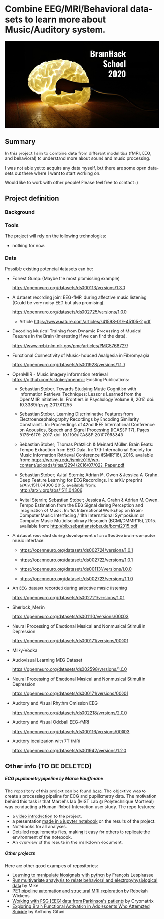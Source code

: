 # Combine EEG/MRI/Behavioral data-sets to learn more about Music/Auditory system.

![BrainHack School](bhs2020.png)

## Summary

In this project I aim to combine data from different modalities (fMRI, EEG, and behavioral) to understand more about sound and music processing.

I was not able yet to acquire any data myself, but there are some open data-sets out there where I want to start working on.

Would like to work with other people! Please feel free to contact :)

<!-- Each project repository should have a markdown file explaining the background and objectives of the project, as well as a summary of the results, and links to the different deliverables of the project. Project reports are incorporated in the BrainHack School (BHS) [website](https://school.brainhackmtl.org/project). Note that the project summary also involves a number of key words. Those are listed on top of the [GitHub repository](https://github.com/brainhack-school2020/project_template), click `manage topics`. -->

## Project definition

### Background

### Tools

The project will rely on the following technologies:

* nothing for now.

### Data

Possible existing potencial datasets can be:

* Forrest Gump: (Maybe the most promissing example)

  https://openneuro.org/datasets/ds000113/versions/1.3.0

* A dataset recording joint EEG-fMRI during affective music listening (Could be very noisy EEG but also promising).

  https://openneuro.org/datasets/ds002725/versions/1.0.0 

  * Article https://www.nature.com/articles/s41598-019-45105-2.pdf  

* Decoding Musical Training from Dynamic Processing of Musical Features in the Brain (Interesting if we can find the data).

  https://www.ncbi.nlm.nih.gov/pmc/articles/PMC5768727/

* Functional Connectivity of Music-Induced Analgesia in Fibromyalgia 

  https://openneuro.org/datasets/ds001928/versions/1.1.0

* OpenMIIR - Music imagery information retrieval
  https://github.com/sstober/openmiir
  Existing Publications:
  * Sebastian Stober. Towards Studying Music Cognition with Information Retrieval Techniques: Lessons Learned from the OpenMIIR Initiative. In: Frontiers in Psychology Volume 8, 2017.
  doi: 10.3389/fpsyg.2017.01255

  * Sebastian Stober. Learning Discriminative Features from Electroencephalography Recordings by Encoding Similarity Constraints. In: Proceedings of 42nd IEEE International Conference on Acoustics, Speech and Signal Processing (ICASSP’17), Pages 6175-6179, 2017.
  doi: 10.1109/ICASSP.2017.7953343

  * Sebastian Stober; Thomas Prätzlich & Meinard Müller. Brain Beats: Tempo Extraction from EEG Data. In: 17th International Society for Music Information Retrieval Conference (ISMIR’16), 2016.
  available from: https://wp.nyu.edu/ismir2016/wp-content/uploads/sites/2294/2016/07/022_Paper.pdf

  * Sebastian Stober; Avital Sternin; Adrian M. Owen & Jessica A. Grahn. Deep Feature Learning for EEG Recordings. In: arXiv preprint arXiv:1511.04306 2015.
  available from: http://arxiv.org/abs/1511.04306

  * Avital Sternin; Sebastian Stober; Jessica A. Grahn & Adrian M. Owen. Tempo Estimation from the EEG Signal during Perception and Imagination of Music. In: 1st International Workshop on Brain-Computer Music Interfacing / 11th International Symposium on Computer Music Multidisciplinary Research (BCMI/CMMR’15), 2015.
  available from: http://bib.sebastianstober.de/bcmi2015.pdf

* A dataset recorded during development of an affective brain-computer music interface:

  * https://openneuro.org/datasets/ds002724/versions/1.0.1

  * https://openneuro.org/datasets/ds002722/versions/1.0.1

  * https://openneuro.org/datasets/ds001131/versions/1.0.0

  * https://openneuro.org/datasets/ds002723/versions/1.1.0
* An EEG dataset recorded during affective music listening

  https://openneuro.org/datasets/ds002721/versions/1.0.1

* Sherlock_Merlin 

  https://openneuro.org/datasets/ds001110/versions/00003

* Neural Processing of Emotional Musical and Nonmusical Stimuli in Depression

  https://openneuro.org/datasets/ds000171/versions/00001

* Milky-Vodka

* Audiovisual Learning MEG Dataset 

  https://openneuro.org/datasets/ds002598/versions/1.0.0

* Neural Processing of Emotional Musical and Nonmusical Stimuli in Depression 

  https://openneuro.org/datasets/ds000171/versions/00001

* Auditory and Visual Rhythm Omission EEG

  https://openneuro.org/datasets/ds002218/versions/2.0.0

* Auditory and Visual Oddball EEG-fMRI

  https://openneuro.org/datasets/ds000116/versions/00003

* Auditory localization with 7T fMRI

  https://openneuro.org/datasets/ds001942/versions/1.2.0


<!-- ### Deliverables

At the end of this project, we will have:
 - The current markdown document, completed and revised.
 - A gallery of the student projects at Brainhack 2020.
 - Instructions on the website about how to submit a pull request to the [BrainHack School website](https://github.com/BrainhackMTL/school) in order to add the project description to the website. 

## Results

### Progress overview

The project was swiftly initiated by P Bellec, based on the existing template created in 2019 by Tristan Glatard and improved by different students. It was really not that hard. Community feedback is expected to lead to rapid further improvements of this first version. 

### Tools I learned during this project

 * **Meta-project** P Bellec learned how to do a meta project for the first time, which is developping a framework while using it at the same time. It felt really weird, but somehow quite fun as well. 
 * **Github workflow-** The successful use of this template approach will demonstrate that it is possible to incorporate dozens of students presentation on a website collaboratively over a few weeks. 
 * **Project content** Through the project reports generated using the template, it is possible to learn about what exactly the brainhack school students are working on. 
 
### Results

#### Deliverable 1: report template

You are currently reading the report template! I will let you judge whether it is useful or not. If you think there is something that could be improved, please do not hesitate to open an issue [here](https://github.com/brainhack-school2020/project_template/issues) and let us know. 

#### Deliverable 2: project gallery

There is not yet a project gallery, as BHS 2020 is the first edition that will incorporate it on the website. You can still check out the [2019 BHS github organization](https://github.com/mtl-brainhack-school-2019)

#### Deliverable 3: Instructions
 
 To be made available soon. 
 
 
## Conclusion and acknowledgement

The BHS team hope you will find this template helpful in documenting your project. Developping this template was a group effort, and benefitted from the feedback and ideas of all BHS students over the years. -->

## Other info (TO BE DELETED)
##### ECG pupilometry pipeline by Marce Kauffmann 

The repository of this project can be found [here](https://github.com/mtl-brainhack-school-2019/ecg_pupillometry_pipeline_kaufmann). The objective was to create a processing pipeline for ECG and pupillometry data. The motivation behind this task is that Marcel's lab (MIST Lab @ Polytechnique Montreal) was conducting a Human-Robot-Interaction user study. The repo features:
 * a [video introduction](http://www.youtube.com/watch/8ZVCNeX42_A) to the project.
 * a presentation [made in a jupyter notebook](https://github.com/mtl-brainhack-school-2019/ecg_pupillometry_pipeline_kaufmann/blob/master/BrainHackPresentation.ipynb) on the results of the project.
 * Notebooks for all analyses.
 * Detailed requirements files, making it easy for others to replicate the environment of the notebook.
 * An overview of the results in the markdown document.

##### Other projects
Here are other good examples of repositories:
- [Learning to manipulate biosignals with python](https://github.com/mtl-brainhack-school-2019/franclespinas-biosignals) by François Lespinasse
- [Run multivariate anaylysis to relate behavioral and electropyhysiological data](https://github.com/mtl-brainhack-school-2019/PLS_PV_Behaviour) by Mike
- [PET pipeline automation and structural MRI exploration](https://github.com/mtl-brainhack-school-2019/rwickens-sMRI-PET) by Rebekah Wickens
- [Working with PSG [EEG] data from Parkinson's patients](https://github.com/mtl-brainhack-school-2019/Soraya-sleep-data-in-PD-patients) by Cryomatrix
- [Exploring Brain Functional Activation in Adolescents Who Attempted Suicide](https://github.com/mtl-brainhack-school-2019/Anthony-Gifuni-repo) by Anthony Gifuni